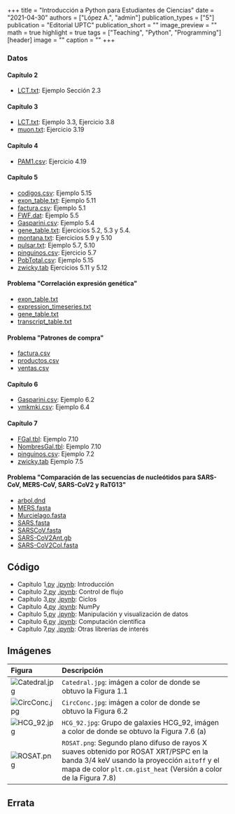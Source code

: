 +++
title = "Introducción a Python para Estudiantes de Ciencias"
date = "2021-04-30"
authors = ["López A.", "admin"]
publication_types = ["5"]
publication = "Editorial UPTC"
publication_short = ""
image_preview = ""
math = true
highlight = true
tags = ["Teaching", "Python", "Programming"]
[header]
image = ""
caption = ""
+++

### Datos

#### Capítulo 2

* [LCT.txt](https://alexrojas.netlify.com/Data/Prog/LCT.txt): Ejemplo Sección 2.3

#### Capítulo 3

* [LCT.txt](https://alexrojas.netlify.com/Data/Prog/LCT.txt): Ejemplo 3.3, Ejercicio 3.8
* [muon.txt](https://alexrojas.netlify.com/Data/Prog/muon.txt.txt): Ejercicio 3.19

#### Capítulo 4

* [PAM1.csv](https://alexrojas.netlify.com/Data/Prog/PAM1.csv): Ejercicio 4.19


#### Capítulo 5

* [codigos.csv](https://alexrojas.netlify.com/Data/Prog/codigos.csv): Ejemplo 5.15
* [exon_table.txt](https://alexrojas.netlify.com/Data/Prog/exon_table.txt): Ejemplo 5.11
* [factura.csv](https://alexrojas.netlify.com/Data/Prog/factura.csv): Ejemplo 5.1
* [FWF.dat](https://alexrojas.netlify.com/Data/Prog/FWF.dat): Ejemplo 5.5
* [Gasparini.csv](https://alexrojas.netlify.com/Data/Prog/Gasparini.csv): Ejemplo 5.4
* [gene_table.txt](https://alexrojas.netlify.com/Data/Prog/gene_table.txt): Ejercicios 5.2, 5.3 y 5.4. 
* [montana.txt](https://alexrojas.netlify.com/Data/Prog/montana.txt): Ejercicios 5.9 y 5.10
* [pulsar.txt](https://alexrojas.netlify.com/Data/Prog/pulsar.txt): Ejemplo 5.7, 5.10
* [pinguinos.csv](https://alexrojas.netlify.com/Data/Prog/pinguinos.csv): Ejercicio 5.7
* [PobTotal.csv](https://alexrojas.netlify.com/Data/Prog/PobTotal.csv): Ejemplo 5.15
* [zwicky.tab](https://alexrojas.netlify.com/Data/Prog/zwicky.tab) Ejercicios 5.11 y 5.12


#### Problema "Correlación expresión genética"

* [exon_table.txt](https://alexrojas.netlify.com/Data/Prog/exon_table.txt)
* [expression_timeseries.txt](https://alexrojas.netlify.com/Data/Prog/expression_timeseries.txt)
* [gene_table.txt](https://alexrojas.netlify.com/Data/Prog/gene_table.txt)
* [transcript_table.txt](https://alexrojas.netlify.com/Data/Prog/transcript_table.txt)

#### Problema "Patrones de compra"

* [factura.csv](https://alexrojas.netlify.com/Data/Prog/factura.csv)
* [productos.csv](https://alexrojas.netlify.com/Data/Prog/productos.csv)
* [ventas.csv](https://alexrojas.netlify.com/Data/Prog/ventas.csv)


#### Capítulo 6

* [Gasparini.csv](https://alexrojas.netlify.com/Data/Prog/Gasparini.csv): Ejemplo 6.2
* [vmkmki.csv](https://alexrojas.netlify.com/Data/Prog/vmkmki.csv): Ejemplo 6.4


#### Capítulo 7

* [FGal.tbl](https://alexrojas.netlify.com/Data/Prog/FGal.tbl): Ejemplo 7.10
* [NombresGal.tbl](https://alexrojas.netlify.com/Data/Prog/NombresGal.tbl): Ejemplo 7.10
* [pinguinos.csv](https://alexrojas.netlify.com/Data/Prog/pinguinos.csv): Ejemplo 7.2
* [zwicky.tab](https://alexrojas.netlify.com/Data/Prog/zwicky.tab) Ejemplo 7.5

#### Problema "Comparación de las secuencias de nucleótidos para SARS-CoV, MERS-CoV, SARS-CoV2 y RaTG13"

* [arbol.dnd](https://alexrojas.netlify.com/Data/Prog/arbol.dnd)
* [MERS.fasta](https://alexrojas.netlify.com/Data/Prog/MERS.fasta)
* [Murcielago.fasta](https://alexrojas.netlify.com/Data/Prog/Murcielago.fasta)
* [SARS.fasta](https://alexrojas.netlify.com/Data/Prog/SARS.fasta)
* [SARSCoV.fasta](https://alexrojas.netlify.com/Data/Prog/SARSCoV.fasta)
* [SARS-CoV2Ant.gb](https://alexrojas.netlify.com/Data/Prog/SARS-CoV2Ant.gb)
* [SARS-CoV2Col.fasta](https://alexrojas.netlify.com/Data/Prog/SARS-CoV2Col.fasta)



## Código

* Capítulo 1[.py](https://alexrojas.netlify.com/code/Prog/PPcap1.py) [.ipynb](https://alexrojas.netlify.com/code/Prog/PPcap1.ipynb): Introducción 
* Capítulo 2[.py](https://alexrojas.netlify.com/code/Prog/PPcap2.py) [.ipynb](https://alexrojas.netlify.com/code/Prog/PPcap2.ipynb): Control de flujo 
* Capítulo 3[.py](https://alexrojas.netlify.com/code/Prog/PPcap3.py) [.ipynb](https://alexrojas.netlify.com/code/Prog/PPcap3.ipynb): Ciclos 
* Capítulo 4[.py](https://alexrojas.netlify.com/code/Prog/PPcap4.py) [.ipynb](https://alexrojas.netlify.com/code/Prog/PPcap4.ipynb): NumPy
* Capítulo 5[.py](https://alexrojas.netlify.com/code/Prog/PPcap5.py) [.ipynb](https://alexrojas.netlify.com/code/Prog/PPcap5.ipynb): Manipulación y visualización de datos
* Capítulo 6[.py](https://alexrojas.netlify.com/code/Prog/PPcap6.py) [.ipynb](https://alexrojas.netlify.com/code/Prog/PPcap6.ipynb): Computación científica 
* Capítulo 7[.py](https://alexrojas.netlify.com/code/Prog/PPcap7.py) [.ipynb](https://alexrojas.netlify.com/code/Prog/PPcap7.ipynb): Otras librerías de interés 

## Imágenes

Figura  | Descripción
:------ | :------
![](https://alexrojas.netlify.com/media/Prog/Catedral.jpg "Catedral.jpg") | `Catedral.jpg`: imágen a color de donde se obtuvo la Figura 1.1
![](https://alexrojas.netlify.com/media/Prog/CircConc.jpg "CircConc.jpg") | `CircConc.jpg`: imágen a color de donde se obtuvo la Figura 6.2
![](https://alexrojas.netlify.com/media/Prog/HCG_92.jpg "HCG_92.jpg") | `HCG_92.jpg`: Grupo de galaxies HCG_92, imágen a color de donde se obtuvo la Figura 7.6 (a)
![](https://alexrojas.netlify.com/media/Prog/ROSAT.png "ROSAT.png") | `ROSAT.png`: Segundo plano difuso de rayos X suaves obtenido por ROSAT XRT/PSPC en la banda 3/4 keV usando la proyección `aitoff` y el mapa de color `plt.cm.gist_heat` (Versión a color de la Figura 7.8)


## Errata



